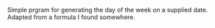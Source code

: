 Simple prgram for generating the day of the week on a supplied date.
Adapted from a formula I found somewhere.
